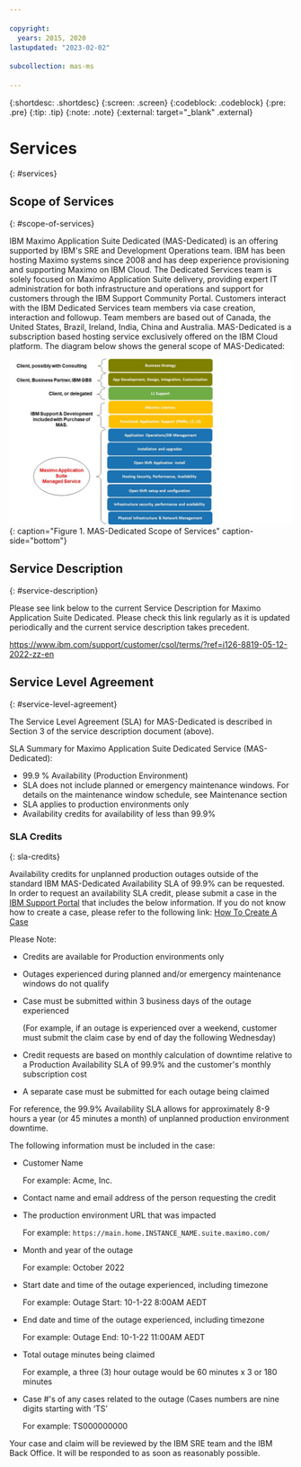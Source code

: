 ```yaml
---

copyright:
  years: 2015, 2020
lastupdated: "2023-02-02"

subcollection: mas-ms

---
```


{:shortdesc: .shortdesc}
{:screen: .screen}
{:codeblock: .codeblock}
{:pre: .pre}
{:tip: .tip}
{:note: .note}
{:external: target="_blank" .external}

# Services
{: #services}

## Scope of Services
{: #scope-of-services}

IBM Maximo Application Suite Dedicated (MAS-Dedicated) is an offering supported by IBM's SRE and Development Operations team. IBM has been hosting Maximo systems since 2008 and has deep experience provisioning and supporting Maximo on IBM Cloud. The Dedicated Services team is solely focused on Maximo Application Suite delivery, providing expert IT administration for both infrastructure and operations and support for customers through the IBM Support Community Portal. Customers interact with the IBM Dedicated Services team members via case creation, interaction and followup. Team members are based out of Canada, the United States, Brazil, Ireland, India, China and Australia. MAS-Dedicated is a subscription based hosting service exclusively offered on the IBM Cloud platform. The diagram below shows the general scope of MAS-Dedicated:


![Enter image alt text right here.](images/MAS-MS-Scope-of-Services.jpg "MAS-Dedicated Scope of Services"){: caption="Figure 1. MAS-Dedicated Scope of Services" caption-side="bottom"}

## Service Description
{: #service-description}

Please see link below to the current Service Description for Maximo Application Suite Dedicated. Please check this link regularly as it is updated periodically and the current service description takes precedent.

https://www.ibm.com/support/customer/csol/terms/?ref=i126-8819-05-12-2022-zz-en

## Service Level Agreement
{: #service-level-agreement}

The Service Level Agreement (SLA) for MAS-Dedicated is described in Section 3 of the service description document (above).

SLA Summary for Maximo Application Suite Dedicated Service (MAS-Dedicated):

* 99.9 % Availability (Production Environment)
* SLA does not include planned or emergency maintenance windows. For details on the maintenance window schedule, see Maintenance section
* SLA applies to production environments only
* Availability credits for availability of less than 99.9%

### SLA Credits
{: sla-credits}

Availability credits for unplanned production outages outside of the standard IBM MAS-Dedicated Availability SLA of 99.9% can be requested. In order to request an availability SLA credit, please submit a case in the [IBM Support Portal](https://www.ibm.com/mysupport) that includes the below information. If you do not know how to create a case, please refer to the following link: [How To Create A Case](/docs/mas-ms?topic=mas-ms-getting-started-with-ibm-maximo-application-suite-dedicated#how-to-create-a-case)

Please Note:

* Credits are available for Production environments only
* Outages experienced during planned and/or emergency maintenance windows do not qualify
* Case must be submitted within 3 business days of the outage experienced

    (For example, if an outage is experienced over a weekend, customer must submit the claim case by end of day the following Wednesday)
* Credit requests are based on monthly calculation of downtime relative to a Production Availability SLA of 99.9% and the customer's monthly subscription cost
* A separate case must be submitted for each outage being claimed

For reference, the 99.9% Availability SLA allows for approximately 8-9 hours a year (or 45 minutes a month) of unplanned production environment downtime.

The following information must be included in the case:

* Customer Name

    For example: Acme, Inc.
* Contact name and email address of the person requesting the credit
* The production environment URL that was impacted

    For example: `https://main.home.INSTANCE_NAME.suite.maximo.com/`
* Month and year of the outage

    For example: October 2022
* Start date and time of the outage experienced, including timezone

    For example: Outage Start: 10-1-22 8:00AM AEDT
* End date and time of the outage experienced, including timezone

    For example: Outage End: 10-1-22 11:00AM AEDT
* Total outage minutes being claimed

    For example, a three (3) hour outage would be 60 minutes x 3 or 180 minutes
* Case #'s of any cases related to the outage (Cases numbers are nine digits starting with ‘TS’

    For example: TS000000000

Your case and claim will be reviewed by the IBM SRE team and the IBM Back Office. It will be responded to as soon as reasonably possible.
